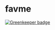 # favme

[![Greenkeeper badge](https://badges.greenkeeper.io/pcostesi/favme.svg)](https://greenkeeper.io/)
